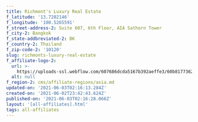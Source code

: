 ```yaml
---
title: Richmont's Luxury Real Estate
f_latitude: '13.7202146'
f_longitude: '100.5265591'
f_street-address-2: Suite 607, 6th Floor, AIA Sathorn Tower­
f_city-2: Bangkok­
f_state-addbreviated-2: BK­
f_country-2: Thailand
f_zip-code-2: '10120'
slug: richmonts-luxury-real-estate
f_affiliate-logo-2:
  url: >-
    https://uploads-ssl.webflow.com/607686dcda5167b392aeffe3/60b8177362c7ec14b0ff17e5_6081e58507a62de1d85d86d2_60785a515dcdb3cd0893c382_Richmont_s___Christie_s_Logo.jpeg
  alt: null
f_region-2: cms/affiliate-regions/asia.md
updated-on: '2021-06-03T02:16:13.284Z'
created-on: '2021-06-02T23:42:43.624Z'
published-on: '2021-06-03T02:16:28.066Z'
layout: '[all-affiliates].html'
tags: all-affiliates
---
```



